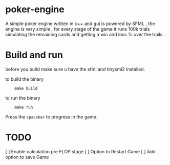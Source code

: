 # poker-engine
A simple poker engine written in c++ and gui is powered by SFML , the engine is very simple , for every stage of the game it runs 100k trials simulating the remaining cards and getting a win and loss % over the trails . 

# Build and run 
before you build make sure u have the sfml and tinyxml2 installed.

to build the binary 
```
    make build
```

to run the binary 
```
    make run 
```

Press the `spacebar` to progress in the game.  

# TODO
[ ] Enable calculation pre FLOP stage 
[ ] Option to Restart Game
[ ] Add option to save Game  